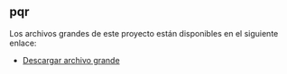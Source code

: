 ## pqr

Los archivos grandes de este proyecto están disponibles en el siguiente enlace:

- [Descargar archivo grande](https://drive.google.com/drive/folder/ejemplo)
